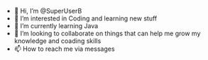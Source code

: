 - 👋 Hi, I’m @SuperUserB
- 👀 I’m interested in Coding and learning new stuff
- 🌱 I’m currently learning Java
- 💞️ I’m looking to collaborate on things that can help me grow my knowledge and coading skills
- 📫 How to reach me via messages

<!---
SuperUserB/SuperUserB is a ✨ special ✨ repository because its `README.md` (this file) appears on your GitHub profile.
You can click the Preview link to take a look at your changes.
--->
